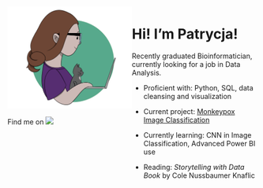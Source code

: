 
<div style="text-align: left; display: grid; grid-template-columns: 1fr 1fr;">
  <div>

<img src="Owczarek_purple.png" width="400">

Find me on [<img width="80" src="https://img.shields.io/badge/linkedin-%230077B5.svg?&style=for-the-badge&logo=linkedin&logoColor=white"/>](https://www.linkedin.com/in/patrycja-owczarek/)

  </div>
  <div>

# Hi! I’m Patrycja!

Recently graduated Bioinformatician, currently looking for a job in Data Analysis.

- Proficient with: Python, SQL, data cleansing and visualization
- Current project: [Monkeypox Image Classification](https://github.com/OwczarekP/monkeypox_skin_image)
- Currently learning: CNN in Image Classification, Advanced Power BI use
- Reading: *Storytelling with Data Book* by Cole Nussbaumer Knaflic


  </div>
</div>
